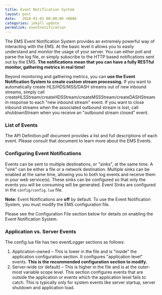 ```yaml
---
title: Event Notification System
layout: post
date:   2016-01-01 00:00:00 +0000
categories: jekyll update
permalink: eventnotification
---
```


The EMS Event Notification System provides an extremely powerful way of interacting with the EMS. At the basic level it allows you to easily understand and monitor the usage of your server. You can either poll and parse the log file, or simply subscribe to the HTTP based notifications sent out by the EMS. **The notifications mean that you can have a fully RESTful monitor, gathering metrics in real time!**

Beyond monitoring and gathering metrics, you can **use the Event Notification System to create custom stream processing.** If you want to automatically create HLS/HDS/MSS/DASH streams out of new inbound streams, simply call createHLSStream/createHDSStream/createMSSStream/createDASHStream in response to each "new inbound stream" event. If you want to close inbound streams when the associated outbound stream is lost, call shutdownStream when you receive an "outbound stream closed" event.

### List of Events

The API Definition.pdf document provides a list and full descriptions of each event. Please consult that document to learn more about the EMS Events.

### Configuring Event Notifications

Events can be sent to multiple destinations, or "sinks", at the same time. A "sink" can be either a file or a network destination. Multiple sinks can be enabled at the same time, allowing you to both log events and receive them in your web service(s). These sinks can be configured so that only the events you will be consuming will be generated. Event Sinks are configured in the `config/config.lua` file.

**Note:** Event Notifications are **off** by default. To use the Event Notification System, you must modify the EMS configuration file.

Please see the Configuration File section below for details on enabling the Event Notification System.

### Application vs. Server Events

The config.lua file has two eventLogger sections as follows:

1. Application-owned – This is lower in the file and is "inside" the application configuration section. It configures "application level" events. **This is the recommended configuration section to modify.**
2. Server-wide (or default) – This is higher in the file and is at the outer-most variable scope level. This section configures events that are outside the application or events which the application level fails to catch. This is typically only for system events like server startup, server shutdown and application load.


